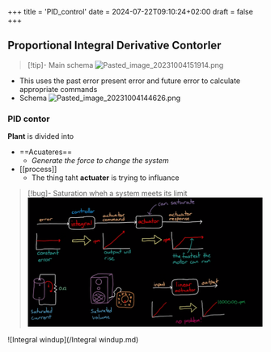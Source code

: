 +++
title = 'PID_control'
date = 2024-07-22T09:10:24+02:00
draft = false
+++

## Proportional Integral Derivative Contorler 

>[!tip]- Main schema 
>![Pasted_image_20231004151914.png](/Pasted_image_20231004151914.png)

- This uses the past error present error and future error to calculate appropriate commands 
- Schema 
	![Pasted_image_20231004144626.png](/Pasted_image_20231004144626.png)


### PID contor 

**Plant** is divided into 
- ==Acuateres==
	- *Generate the force to change the system*
- [[process]] 
	- The thing taht **actuater** is trying to influance 

>[!bug]- Saturation 
>wheh a system meets its limit
>![SatrurationModel_visual.png](/SatrurationModel_visual.png)


![Integral windup](/Integral windup.md) 